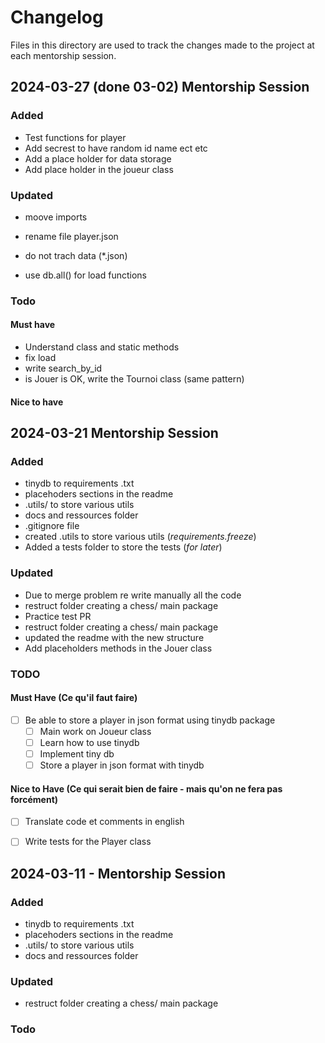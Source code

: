 # Changelog 

Files in this directory are used to track the changes made to the project
at each mentorship session.

## 2024-03-27 (done 03-02) Mentorship Session

### Added 

- Test functions for player 
- Add secrest to have random id name ect etc 
- Add a place holder for data storage 
- Add place holder in the joueur class

### Updated

- moove imports
- rename file player.json
- do not trach data (*.json)

- use db.all() for load functions


### Todo


#### Must have

- Understand class and static methods
- fix load
- write search_by_id
- is Jouer is OK, write the Tournoi class (same pattern)

#### Nice to have


## 2024-03-21 Mentorship Session

### Added
- tinydb to requirements .txt 
- placehoders sections in the readme 
- .utils/ to store various utils
- docs and ressources folder 
- .gitignore file
- created .utils to store various utils (*requirements.freeze*)
- Added a tests folder to store the tests (*for later*)

### Updated 
- Due to merge problem re write manually all the code
- restruct folder creating a chess/ main package
- Practice test PR
- restruct folder creating a chess/ main package
- updated the readme with the new structure
- Add placeholders methods in the Jouer class


### TODO
#### Must Have (Ce qu'il faut faire)
- [ ] Be able to store a player in json format using tinydb package
    - [ ] Main work on Joueur class
    - [ ] Learn how to use tinydb
    - [ ] Implement tiny db 
    - [ ] Store a player in json format with tinydb

#### Nice to Have (Ce qui serait bien de faire - mais qu'on ne fera pas forcément)
- [ ] Translate code et comments in english
- [ ] Write tests for the Player class


## 2024-03-11 - Mentorship Session

### Added
- tinydb to requirements .txt 
- placehoders sections in the readme 
- .utils/ to store various utils
- docs and ressources folder 

### Updated
- restruct folder creating a chess/ main package


### Todo